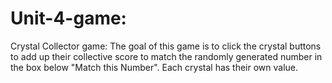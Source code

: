 # Unit-4-game:
Crystal Collector game:
  The goal of this game is to click the crystal buttons to add up their collective score to match the randomly generated number in the box below "Match this Number". Each crystal has their own value. 
